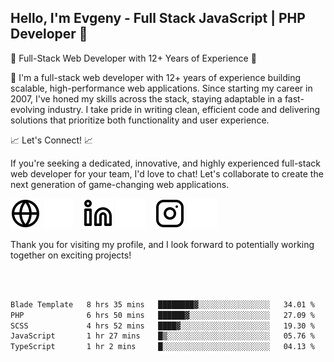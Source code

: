 ## Hello, I'm Evgeny - Full Stack JavaScript | PHP Developer 👋

🚀 Full-Stack Web Developer with 12+ Years of Experience 🚀

👋 I'm a full-stack web developer with 12+ years of experience building scalable, high-performance web applications. Since starting my career in 2007, I've honed my skills across the stack, staying adaptable in a fast-evolving industry. I take pride in writing clean, efficient code and delivering solutions that prioritize both functionality and user experience.

📈 Let's Connect! 📈

If you're seeking a dedicated, innovative, and highly experienced full-stack web developer for your team, I'd love to chat! Let's collaborate to create the next generation of game-changing web applications.

[![website](./img/globe-light.svg)](https://tradiry.com#gh-light-mode-only)
[![website](./img/globe-dark.svg)](https://tradiry.com#gh-dark-mode-only)
&nbsp;&nbsp;
[![website](./img/linkedin-light.svg)](https://www.linkedin.com/in/etulikov#gh-light-mode-only)
[![website](./img/linkedin-dark.svg)](https://www.linkedin.com/in/etulikov#gh-dark-mode-only)
&nbsp;&nbsp;
[![website](./img/instagram-light.svg)](https://www.instagram.com/evgenytulikov/#gh-light-mode-only)
[![website](./img/instagram-dark.svg)](https://www.instagram.com/evgenytulikov/#gh-dark-mode-only)

Thank you for visiting my profile, and I look forward to potentially working together on exciting projects!

<br />
<br />

<!--START_SECTION:waka-->

```txt
Blade Template   8 hrs 35 mins   ████████▓░░░░░░░░░░░░░░░░   34.01 %
PHP              6 hrs 50 mins   ██████▓░░░░░░░░░░░░░░░░░░   27.09 %
SCSS             4 hrs 52 mins   ████▓░░░░░░░░░░░░░░░░░░░░   19.30 %
JavaScript       1 hr 27 mins    █▒░░░░░░░░░░░░░░░░░░░░░░░   05.76 %
TypeScript       1 hr 2 mins     █░░░░░░░░░░░░░░░░░░░░░░░░   04.13 %
```

<!--END_SECTION:waka-->
